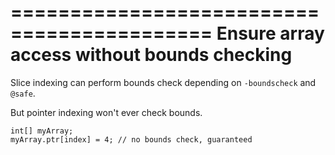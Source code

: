 ===========================================
Ensure array access without bounds checking
===========================================

Slice indexing can perform bounds check depending on `-boundscheck` and `@safe`.

But pointer indexing won't ever check bounds.

    int[] myArray;
    myArray.ptr[index] = 4; // no bounds check, guaranteed


